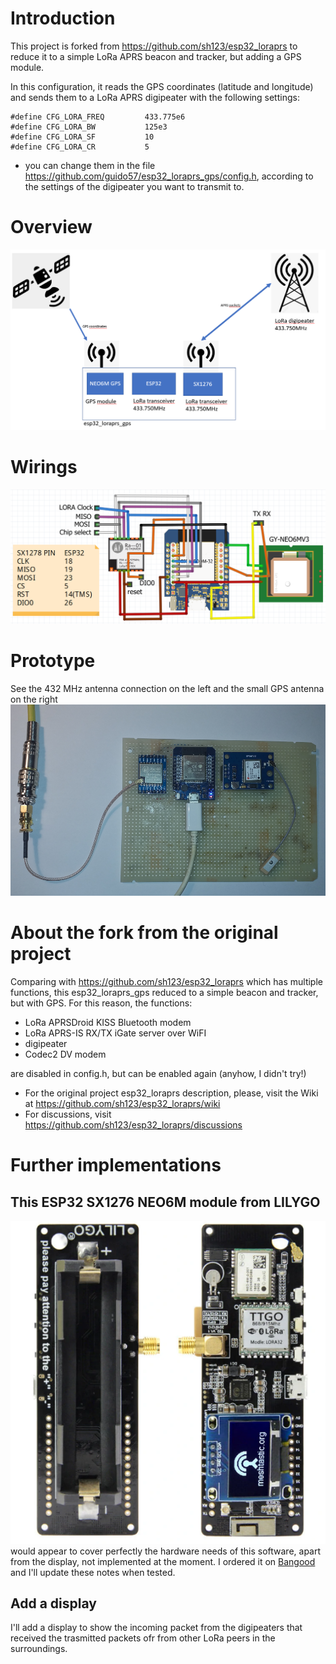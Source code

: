 # Introduction
This project is forked from https://github.com/sh123/esp32_loraprs to reduce it to a simple LoRa APRS beacon and tracker, but adding a GPS module.

In this configuration, it reads the GPS coordinates (latitude and longitude) and sends them to a LoRa APRS digipeater with the following settings:

```
#define CFG_LORA_FREQ         433.775e6 
#define CFG_LORA_BW           125e3
#define CFG_LORA_SF           10
#define CFG_LORA_CR           5
```

- you can change them in the file https://github.com/guido57/esp32_loraprs_gps/config.h, according to the settings of the digipeater you want to transmit to.

# Overview

![alt text](images/esp32_loraprs_gps_overview.PNG)

# Wirings
![alt text](images/ESP32-SX1278-GPS.PNG)

# Prototype

See the 432 MHz antenna connection on the left and the small GPS antenna on the right
![alt text](images/esp32_loraprs_gps.PNG)

# About the fork from the original project

Comparing with https://github.com/sh123/esp32_loraprs which has multiple functions, this esp32_loraprs_gps reduced to a simple beacon and tracker, but with GPS.
For this reason, the functions: 
- LoRa APRSDroid KISS Bluetooth modem
- LoRa APRS-IS RX/TX iGate server over WiFI
- digipeater
- Codec2 DV modem

are disabled in config.h, but can be enabled again (anyhow, I didn't try!)  

- For the original project esp32_loraprs description, please, visit the Wiki at https://github.com/sh123/esp32_loraprs/wiki
- For discussions, visit https://github.com/sh123/esp32_loraprs/discussions

# Further implementations

## This ESP32 SX1276 NEO6M module from LILYGO  
![alt text](images/LILYGO%20esp32%20NEO6M%20SX1276.PNG) 
would appear to cover perfectly the hardware needs of this software, apart from the display, not implemented at the moment.
I ordered it on [Bangood](https://it.banggood.com/LILYGO-TTGO-Meshtastic-T-Beam-V1_1-ESP32-433-or-915-or-923Mhz-WiFi-Bluetooth-ESP32-GPS-NEO-6M-SMA-18650-Battery-Holder-With-OLED-p-1727472.html?rmmds=myorder&cur_warehouse=CN&ID=513922) and I'll update these notes when tested.

## Add a display

I'll add a display to show the incoming packet from the digipeaters that received the trasmitted packets ofr from other LoRa peers in the surroundings.



